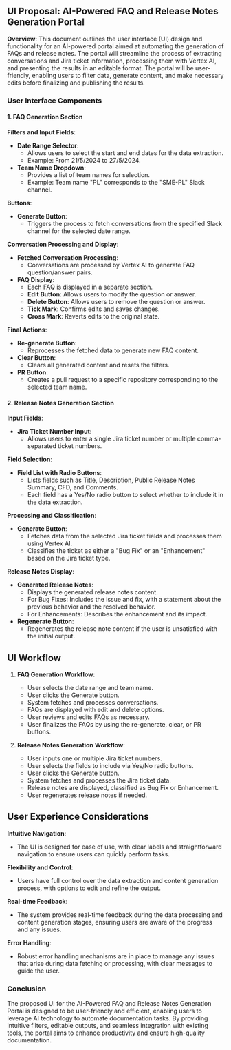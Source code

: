 ## UI Proposal: AI-Powered FAQ and Release Notes Generation Portal

**Overview**:
This document outlines the user interface (UI) design and functionality for an AI-powered portal aimed at automating the generation of FAQs and release notes. The portal will streamline the process of extracting conversations and Jira ticket information, processing them with Vertex AI, and presenting the results in an editable format. The portal will be user-friendly, enabling users to filter data, generate content, and make necessary edits before finalizing and publishing the results.

### User Interface Components

#### 1. FAQ Generation Section

**Filters and Input Fields**:
- **Date Range Selector**: 
  - Allows users to select the start and end dates for the data extraction.
  - Example: From 21/5/2024 to 27/5/2024.
- **Team Name Dropdown**:
  - Provides a list of team names for selection.
  - Example: Team name "PL" corresponds to the "SME-PL" Slack channel.

**Buttons**:
- **Generate Button**:
  - Triggers the process to fetch conversations from the specified Slack channel for the selected date range.

**Conversation Processing and Display**:
- **Fetched Conversation Processing**:
  - Conversations are processed by Vertex AI to generate FAQ question/answer pairs.
- **FAQ Display**:
  - Each FAQ is displayed in a separate section.
  - **Edit Button**: Allows users to modify the question or answer.
  - **Delete Button**: Allows users to remove the question or answer.
  - **Tick Mark**: Confirms edits and saves changes.
  - **Cross Mark**: Reverts edits to the original state.

**Final Actions**:
- **Re-generate Button**:
  - Reprocesses the fetched data to generate new FAQ content.
- **Clear Button**:
  - Clears all generated content and resets the filters.
- **PR Button**:
  - Creates a pull request to a specific repository corresponding to the selected team name.

#### 2. Release Notes Generation Section

**Input Fields**:
- **Jira Ticket Number Input**:
  - Allows users to enter a single Jira ticket number or multiple comma-separated ticket numbers.

**Field Selection**:
- **Field List with Radio Buttons**:
  - Lists fields such as Title, Description, Public Release Notes Summary, CFD, and Comments.
  - Each field has a Yes/No radio button to select whether to include it in the data extraction.

**Processing and Classification**:
- **Generate Button**:
  - Fetches data from the selected Jira ticket fields and processes them using Vertex AI.
  - Classifies the ticket as either a "Bug Fix" or an "Enhancement" based on the Jira ticket type.

**Release Notes Display**:
- **Generated Release Notes**:
  - Displays the generated release notes content.
  - For Bug Fixes: Includes the issue and fix, with a statement about the previous behavior and the resolved behavior.
  - For Enhancements: Describes the enhancement and its impact.
- **Regenerate Button**:
  - Regenerates the release note content if the user is unsatisfied with the initial output.

## UI Workflow

1. **FAQ Generation Workflow**:
   - User selects the date range and team name.
   - User clicks the Generate button.
   - System fetches and processes conversations.
   - FAQs are displayed with edit and delete options.
   - User reviews and edits FAQs as necessary.
   - User finalizes the FAQs by using the re-generate, clear, or PR buttons.

2. **Release Notes Generation Workflow**:
   - User inputs one or multiple Jira ticket numbers.
   - User selects the fields to include via Yes/No radio buttons.
   - User clicks the Generate button.
   - System fetches and processes the Jira ticket data.
   - Release notes are displayed, classified as Bug Fix or Enhancement.
   - User regenerates release notes if needed.

## User Experience Considerations

**Intuitive Navigation**:
- The UI is designed for ease of use, with clear labels and straightforward navigation to ensure users can quickly perform tasks.

**Flexibility and Control**:
- Users have full control over the data extraction and content generation process, with options to edit and refine the output.

**Real-time Feedback**:
- The system provides real-time feedback during the data processing and content generation stages, ensuring users are aware of the progress and any issues.

**Error Handling**:
- Robust error handling mechanisms are in place to manage any issues that arise during data fetching or processing, with clear messages to guide the user.

### Conclusion

The proposed UI for the AI-Powered FAQ and Release Notes Generation Portal is designed to be user-friendly and efficient, enabling users to leverage AI technology to automate documentation tasks. By providing intuitive filters, editable outputs, and seamless integration with existing tools, the portal aims to enhance productivity and ensure high-quality documentation.
